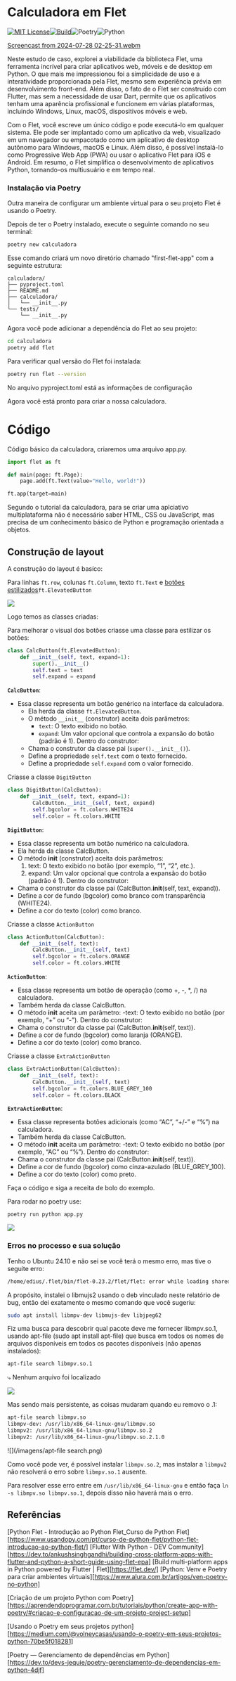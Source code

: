 # Calculadora em Flet

[![MIT License](https://img.shields.io/badge/license-MIT-007EC7.svg?style=flat-square)](/LICENSE)[![Build](https://github.com/oh-my-fish/oh-my-fish/workflows/Build/badge.svg)](https://github.com/oh-my-fish/oh-my-fish/actions?query=workflow%3ABuild)![Poetry](https://img.shields.io/badge/Poetry-%233B82F6.svg?style=for-the-badge&logo=poetry&logoColor=0B3D8D)![Python](https://img.shields.io/badge/python-3670A0?style=for-the-badge&logo=python&logoColor=ffdd54)

[Screencast from 2024-07-28 02-25-31.webm](https://github.com/user-attachments/assets/a025048d-05fb-49de-8468-5b0822c42b07)


Neste estudo de caso, explorei a viabilidade da biblioteca Flet, uma ferramenta incrível para criar aplicativos web, móveis e de desktop em Python. O que mais me impressionou foi a simplicidade de uso e a interatividade proporcionada pela Flet, mesmo sem experiência prévia em desenvolvimento front-end. Além disso, o fato de o Flet ser construído com Flutter, mas sem a necessidade de usar Dart, permite que os aplicativos tenham uma aparência profissional e funcionem em várias plataformas, incluindo Windows, Linux, macOS, dispositivos móveis e web.

Com o Flet, você escreve um único código e pode executá-lo em qualquer sistema. Ele pode ser implantado como um aplicativo da web, visualizado em um navegador ou empacotado como um aplicativo de desktop autônomo para Windows, macOS e Linux. Além disso, é possível instalá-lo como Progressive Web App (PWA) ou usar o aplicativo Flet para iOS e Android. Em resumo, o Flet simplifica o desenvolvimento de aplicativos Python, tornando-os multiusuário e em tempo real.

### Instalação via Poetry
Outra maneira de configurar um ambiente virtual para o seu projeto Flet é usando o Poetry.

Depois de ter o Poetry instalado, execute o seguinte comando no seu terminal:

```bash
poetry new calculadora
```

Esse comando criará um novo diretório chamado "first-flet-app" com a seguinte estrutura:

```
calculadora/
├── pyproject.toml
├── README.md
├── calculadora/
│   └── __init__.py
└── tests/
    └── __init__.py
```

Agora você pode adicionar a dependência do Flet ao seu projeto:

```bash
cd calculadora
poetry add flet
```

Para verificar qual versão do Flet foi instalada:

```bash
poetry run flet --version
```

No arquivo pyproject.toml está as informações de configuração

Agora você está pronto para criar a nossa calculadora.

# Código

Código básico da calculadora, criaremos uma arquivo app.py.

```python
import flet as ft

def main(page: ft.Page):
    page.add(ft.Text(value="Hello, world!"))

ft.app(target=main)
```
Segundo o tutorial da calculadora, para se criar uma aplciativo multiplataforma não é necessário saber HTML, CSS ou JavaScript, mas precisa de um conhecimento básico de Python e programação orientada a objetos.

## Construção de layout

A construção do layout é basíco:

Para linhas `ft.row`, colunas `ft.Column`, texto `ft.Text` e [botões estilizados](https://flet.dev/docs/getting-started/custom-controls/#styled-controls)`ft.ElevatedButton`

![](/imagens/calc.png)

Logo temos as classes criadas:

Para melhorar o visual dos botões criasse uma classe para estilizar os botões:

```python
class CalcButton(ft.ElevatedButton):
    def __init__(self, text, expand=1):
        super().__init__()
        self.text = text
        self.expand = expand
```

**`CalcButton`**:
- Essa classe representa um botão genérico na interface da calculadora.
  - Ela herda da classe `ft.ElevatedButton`.
  - O método `__init__` (construtor) aceita dois parâmetros:
     - `text`: O texto exibido no botão.
     - `expand`: Um valor opcional que controla a expansão do botão (padrão é 1).
     Dentro do construtor:
  - Chama o construtor da classe pai (`super().__init__()`).
  - Define a propriedade `self.text` com o texto fornecido.
  - Define a propriedade `self.expand` com o valor fornecido.


Criasse a classe `DigitButton`
```python
class DigitButton(CalcButton):
    def __init__(self, text, expand=1):
        CalcButton.__init__(self, text, expand)
        self.bgcolor = ft.colors.WHITE24
        self.color = ft.colors.WHITE
```
**`DigitButton`**:
- Essa classe representa um botão numérico na calculadora.
- Ela herda da classe CalcButton.
- O método __init__ (construtor) aceita dois parâmetros:
  1. text: O texto exibido no botão (por exemplo, “1”, “2”, etc.).
  2. expand: Um valor opcional que controla a expansão do botão (padrão é 1).
  Dentro do construtor:
- Chama o construtor da classe pai (CalcButton.__init__(self, text, expand)).
- Define a cor de fundo (bgcolor) como branco com transparência (WHITE24).
- Define a cor do texto (color) como branco.

Criasse a classe `ActionButton`
```python
class ActionButton(CalcButton):
    def __init__(self, text):
        CalcButton.__init__(self, text)
        self.bgcolor = ft.colors.ORANGE
        self.color = ft.colors.WHITE
```
**`ActionButton`**:
- Essa classe representa um botão de operação (como +, -, *, /) na calculadora.
- Também herda da classe CalcButton.
- O método __init__ aceita um parâmetro:
  -text: O texto exibido no botão (por exemplo, “+” ou “-”).
  Dentro do construtor:
- Chama o construtor da classe pai (CalcButton.__init__(self, text)).
- Define a cor de fundo (bgcolor) como laranja (ORANGE).
- Define a cor do texto (color) como branco.

Criasse a classe `ExtraActionButton`
```python
class ExtraActionButton(CalcButton):
    def __init__(self, text):
        CalcButton.__init__(self, text)
        self.bgcolor = ft.colors.BLUE_GREY_100
        self.color = ft.colors.BLACK
```
**`ExtraActionButton`**:
- Essa classe representa botões adicionais (como “AC”, “+/-” e “%”) na calculadora.
- Também herda da classe CalcButton.
- O método __init__ aceita um parâmetro:
  -text: O texto exibido no botão (por exemplo, “AC” ou “%”).
  Dentro do construtor:
- Chama o construtor da classe pai (CalcButton.__init__(self, text)).
- Define a cor de fundo (bgcolor) como cinza-azulado (BLUE_GREY_100).
- Define a cor do texto (color) como preto.

Faça o código e siga a receita de bolo do exemplo.

Para rodar no poetry use:
```python
poetry run python app.py
```

![](/imagens/poetry_run.png)



### Erros no processo e sua solução

Tenho o Ubuntu 24.10 e não sei se você terá o mesmo erro, mas tive o seguite erro:
```bash
/home/edius/.flet/bin/flet-0.23.2/flet/flet: error while loading shared libraries: libmpv.so.1: cannot open shared object file: No such file or directory
```

A propósito, instalei o libmujs2 usando o deb vinculado neste relatório de bug, então dei exatamente o mesmo comando que você sugeriu:
```bash
sudo apt install libmpv-dev libmujs-dev libjpeg62
```
Fiz uma busca para descobrir qual pacote deve me fornecer libmpv.so.1, usando apt-file (sudo apt install apt-file) que busca em todos os nomes de arquivos disponíveis em todos os pacotes disponíveis (não apenas instalados):

```bash
apt-file search libmpv.so.1
```
⤷ Nenhum arquivo foi localizado

![](/imagens/apt-file.png)

Mas sendo mais persistente, as coisas mudaram quando eu removo o .1:
```bash
apt-file search libmpv.so
libmpv-dev: /usr/lib/x86_64-linux-gnu/libmpv.so
libmpv2: /usr/lib/x86_64-linux-gnu/libmpv.so.2
libmpv2: /usr/lib/x86_64-linux-gnu/libmpv.so.2.1.0
```
![](/imagens/apt-file search.png)

Como você pode ver, é possível instalar `libmpv.so.2`, mas instalar a `libmpv2` não resolverá o erro sobre `libmpv.so.1` ausente.

Para resolver esse erro entre em `/usr/lib/x86_64-linux-gnu` e então faça `ln -s libmpv.so libmpv.so.1`, depois disso não haverá mais o erro.


## Referências

[Python Flet - Introdução ao Python Flet_Curso de Python Flet][https://www.usandopy.com/pt/curso-de-python-flet/python-flet-introducao-ao-python-flet/]
[Flutter With Python - DEV Community][https://dev.to/ankushsinghgandhi/building-cross-platform-apps-with-flutter-and-python-a-short-guide-using-flet-epa]
[Build multi-platform apps in Python powered by Flutter | Flet][https://flet.dev/]
[Python: Venv e Poetry para criar ambientes virtuais][https://www.alura.com.br/artigos/ven-poetry-no-python]

[Criação de um projeto Python com Poetry][https://aprendendoprogramar.com.br/tutoriais/python/create-app-with-poetry/#criacao-e-configuracao-de-um-projeto-project-setup]

[Usando o Poetry em seus projetos python][https://medium.com/@volneycasas/usando-o-poetry-em-seus-projetos-python-70be5f018281]

[Poetry — Gerenciamento de dependências em Python][https://dev.to/devs-jequie/poetry-gerenciamento-de-dependencias-em-python-4djf]
